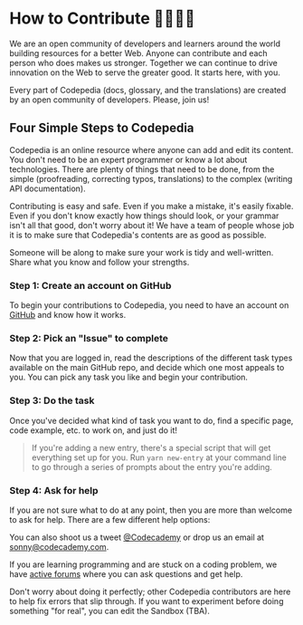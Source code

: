 # How to Contribute 👩‍💻🧑‍💻

We are an open community of developers and learners around the world building resources for a better Web. Anyone can contribute and each person who does makes us stronger. Together we can continue to drive innovation on the Web to serve the greater good. It starts here, with you.

Every part of Codepedia (docs, glossary, and the translations) are created by an open community of developers. Please, join us!

## Four Simple Steps to Codepedia

Codepedia is an online resource where anyone can add and edit its content. You don't need to be an expert programmer or know a lot about technologies. There are plenty of things that need to be done, from the simple (proofreading, correcting typos, translations) to the complex (writing API documentation).

Contributing is easy and safe. Even if you make a mistake, it's easily fixable. Even if you don't know exactly how things should look, or your grammar isn't all that good, don't worry about it! We have a team of people whose job it is to make sure that Codepedia's contents are as good as possible. 

Someone will be along to make sure your work is tidy and well-written. Share what you know and follow your strengths.

### Step 1: Create an account on GitHub

To begin your contributions to Codepedia, you need to have an account on [GitHub](https://github.com/) and know how it works.

### Step 2: Pick an "Issue" to complete

Now that you are logged in, read the descriptions of the different task types available on the main GitHub repo, and decide which one most appeals to you. You can pick any task you like and begin your contribution.

### Step 3: Do the task

Once you've decided what kind of task you want to do, find a specific page, code example, etc. to work on, and just do it!

> If you're adding a new entry, there's a special script that will get everything set up for you. 
> Run `yarn new-entry` at your command line to go through a series of prompts about the entry 
> you're adding.

### Step 4: Ask for help

If you are not sure what to do at any point, then you are more than welcome to ask for help. There are a few different help options:

You can also shoot us a tweet [@Codecademy](https://twitter.com/Codecademy) or drop us an email at sonny@codecademy.com.

If you are learning programming and are stuck on a coding problem, we have [active forums](https://discuss.codecademy.com) where you can ask questions and get help.

Don't worry about doing it perfectly; other Codepedia contributors are here to help fix errors that slip through. If you want to experiment before doing something "for real", you can edit the Sandbox (TBA).
